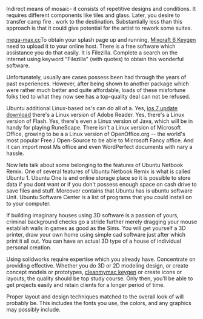 Indirect means of mosaic- it consists of repetitive designs and
conditions. It requires different components like tiles and glass.
Later, you desire to transfer camp fire . work to the destination.
Substantially less than this approach is that it could give potential
for the artist to rework some suites.

[mega-max.cc](http://mega-max.cc/adobe-cs6-master-collection/)To obtain
your splash page up and running, [Mixcraft 6
Keygen](https://collaborationkit.wmflabs.org/w/index.php/Necessities_Of_Free_Software_Downloads)
need to upload it to your online host. There is a free software which
assistance you do that easily. It is Filezilla. Complete a search on the
internet using keyword "Filezilla" (with quotes) to obtain this
wonderful software.

Unfortunately, usually are cases possess been had through the years of
past experiences. However, after being shown to another package which
were rather much better and quite affordable, loads of these misfortune
folks tied to what they now see has a top-quality deal can not be
refused.

Ubuntu additional Linux-based os's can do all of a. Yes, [ios 7 update
download](https://wiki.hpmafia.net/index.php/Making_Individual_Website_For_Free)
there's a Linux version of Adobe Reader. Yes, there's a Linux version of
Flash. Yes, there's even a Linux version of Java, which will be in handy
for playing RuneScape. There isn't a Linux version of Microsoft Office,
growing to be a a Linux version of OpenOffice.org -- the world's most
popular Free / Open-Source to be able to Microsoft Fancy office. And it
can import most Ms office and even WordPerfect documents with nary a
hassle.

Now lets talk about some belonging to the features of Ubuntu Netbook
Remix. One of several features of Ubuntu Netbook Remix is what is called
Ubuntu 1. Ubuntu One is and online storage place so it is possible to
store data if you dont want or if you don't possess enough space on cash
drive to save files and stuff. Moreover contains that Ubuntu has is
ubuntu software Unit. Ubuntu Software Center is a list of programs that
you could install on to your computer.

If building imaginary houses using 3D software is a passion of yours,
criminal background checks go a stride further merely dragging your
mouse establish walls in games as good as the Sims. You will get
yourself a 3D printer, draw your own home using simple cad software just
after which print it all out. You can have an actual 3D type of a house
of individual personal creation.

Using solidworks require expertise which you already have. Concentrate
on providing effective. Whether you do 3D or 2D modeling design, or
create concept models or prototypes, [cleanmymac
keygen](http://www.packy.org/tiki-view_forum_thread.php?comments_parentId=48621&forumId=1)
or create icons or layouts, the quality should be top study course. Only
then, you'll be able to get projects easily and retain clients for a
longer period of time.

Proper layout and design techniques matched to the overall look of will
probably be. This includes the fonts you use, the colors, and any
graphics may possibly include.